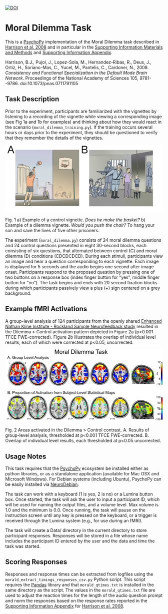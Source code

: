 [![DOI](https://zenodo.org/badge/9342/OpenCogLabRepository/moral-dilemma.svg)](https://zenodo.org/badge/latestdoi/9342/OpenCogLabRepository/moral-dilemma)


# Moral Dilemma Task

This is a [PsychoPy](http://www.psychopy.org/) implementation of the Moral Dilemma task described in [Harrison et al. 2008](http://www.pnas.org/content/105/28/9781.long#sec-13) and in particular in the [Supporting Information Materials and Methods](http://www.pnas.org/content/suppl/2008/07/18/0711791105.DCSupplemental/0711791105SI.pdf#nameddest=STXT) and [Supporting Information Appendix](http://www.pnas.org/content/suppl/2008/07/18/0711791105.DCSupplemental/Appendix_PDF.pdf).

Harrison, B.J., Pujol, J., Lopez-Sola, M., Hernandez-Ribas, R., Deus, J., Ortiz, H., Soriano-Mas, C., Yucel, M., Pantelis, C., Cardoner, N., 2008. *Consistency and Functional Specialization in the Default Mode Brain Network.* Proceedings of the National Academy of Sciences 105, 9781--9786. doi:10.1073/pnas.0711791105

## Task Description

Prior to the experiment, participants are familiarized with the vignettes by listening to a recording of the vignette while viewing a corresponding image (see Fig 1a and 1b for examples) and thinking about how they would react in the scenario (```moral_dilemma_training.py```). If the training occurs several hours or days prior to the experiment, they should be questioned to verify that they remember the details of the vignettes.

![Fig. 1 Example of vignettes.](examples.png?raw=true "Fig. 1 Example of vignettes.")

Fig. 1 a) Example of a control vignette. *Does he make the basket?* b) Example of a dilemma vignette. *Would you push the chair?* To hang your son and save the lives of five other prisoners.

The experiment (```moral_dilemma.py```) consists of 24 moral dilemma questions and 24 control questions presented in eight 30-second blocks, each consisting of six questions, that alternated between control (C) and moral dilemma (D) conditions (CDCDCDCD). During each stimuli, participants view an image and hear a question corresponding to each vignette. Each image is displayed for 5 seconds and the audio begins one second after image onset. Participants respond to the proposed question by pressing one of two buttons on a response box (index finger button for “yes”, middle finger button for “no”). The task begins and ends with 20 second fixation blocks during which participants passively view a plus (+) sign centered on a grey background.

## Example fMRI Activations

A group-level analysis of 124 participants from the openly shared [Enhanced Nathan Kline Institute - Rockland Sample Neurofeedback study](http://fcon_1000.projects.nitrc.org/indi/enhanced/) resulted in the Dilemma > Control activation pattern depicted in Figure 2a (p<0.001 TFCE FWE-corrected). Figure 2b illustrates the overlap of individual level results, each of which were corrected at p<0.05, uncorrected.

![Fig. 2 Areas activated in the Dilemma > Control contrast.](task_results.png?raw=true "Fig. 2 Areas activated in the Dilemma > Control contrast.")

Fig. 2 Areas activated in the Dilemma > Control contrast. A. Results of group-level analysis, thresholded at p<0.001 TFCE FWE-corrected. B. Overlap of individual level results, each thresholded at p<0.05 uncorrected.

## Usage Notes

This task requires that the [PsychoPy](http://www.psychopy.org/) ecosystem be installed either as python libraries, or as a standalone application (available for Mac OSX and Microsoft Windows). For Debian systems (including Ubuntu), PsychoPy can be easily installed via [NeuroDebian](http://neuro.debian.net/pkgs/psychopy.html?highlight=psychopy).

The task can work with a keyboard (1 is yes, 2 is no) or a Lumina button box. Once started, the task will ask the user to input a participant ID, which will be used for naming the output files, and a volume level. Max volume is 1.0 and the minimum is 0.0. Once running, the task will pause on the instruction screen until any key is pressed on the keyboard, or a trigger is received through the Lumina system (e.g., for use during an fMRI).

The task will create a Data/ directory in the current directory to store participant responses. Responses will be stored in a file whose name includes the participant ID entered by the user and the data and time the task was started.

## Scoring Responses
Responses and response times can be extracted from logfiles using the ```morald_extract_timings_responses_csv.py``` Python script. This script requires the [Pandas](http://pandas.pydata.org/) library and that ```morald_qtimes.txt``` is installed in the same directory as the script. The values in the ```morald_qtimes.txt``` file are used to adjust the reaction times for the length of the audio question prompt and norm the responses based on the response rates reported in the [Supporting Information Appendix](http://www.pnas.org/content/suppl/2008/07/18/0711791105.DCSupplemental/Appendix_PDF.pdf) for [Harrison et al. 2008](http://www.pnas.org/content/105/28/9781.long#sec-13).
